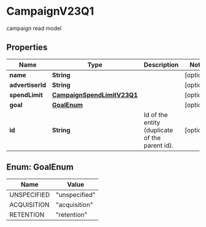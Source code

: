 

# CampaignV23Q1

campaign read model

## Properties

| Name | Type | Description | Notes |
|------------ | ------------- | ------------- | -------------|
|**name** | **String** |  |  [optional] |
|**advertiserId** | **String** |  |  [optional] |
|**spendLimit** | [**CampaignSpendLimitV23Q1**](CampaignSpendLimitV23Q1.md) |  |  [optional] |
|**goal** | [**GoalEnum**](#GoalEnum) |  |  [optional] |
|**id** | **String** | Id of the entity (duplicate of the parent id). |  [optional] |



## Enum: GoalEnum

| Name | Value |
|---- | -----|
| UNSPECIFIED | &quot;unspecified&quot; |
| ACQUISITION | &quot;acquisition&quot; |
| RETENTION | &quot;retention&quot; |



